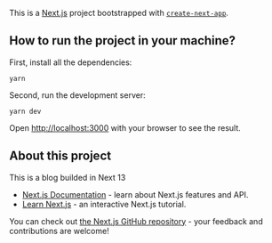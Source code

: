 This is a [Next.js](https://nextjs.org/) project bootstrapped with [`create-next-app`](https://github.com/vercel/next.js/tree/canary/packages/create-next-app).

## How to run the project in your machine?

First, install all the dependencies:
``` 
yarn
```
Second, run the development server:
```
yarn dev
```

Open [http://localhost:3000](http://localhost:3000) with your browser to see the result.


## About this project

This is a blog builded in Next 13

- [Next.js Documentation](https://nextjs.org/docs) - learn about Next.js features and API.
- [Learn Next.js](https://nextjs.org/learn) - an interactive Next.js tutorial.

You can check out [the Next.js GitHub repository](https://github.com/vercel/next.js/) - your feedback and contributions are welcome!

